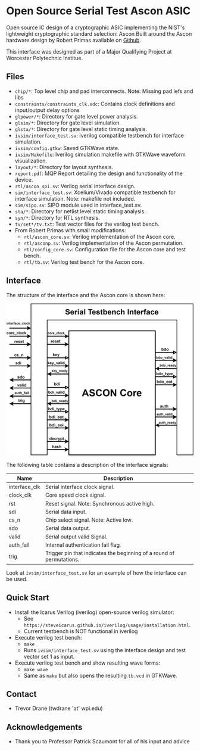 # Open Source Serial Test Ascon ASIC 
Open source IC design of a cryptographic ASIC implementing the NIST's lightweight cryptographic standard selection: Ascon 
Built around the Ascon hardware design by Robert Primas available on [Github](https://github.com/rprimas/ascon-verilog/).

This interface was designed as part of a Major Qualifying Project at Worcester Polytechnic Institue.

## Files

- `chip/*`: Top level chip and pad interconnects. Note: Missing pad lefs and libs
- `constraints/constraints_clk.sdc`: Contains clock definitions and input/output delay options
- `glpower/*`: Directory for gate level power analysis.
- `glsim/*`: Directory for gate level simulation.
- `glsta/*`: Directory for gate level static timing analysis.
- `ivsim/interface_test.sv`: Iverilog compatible testbench for interface simulation.
- `ivsim/config.gtkw`: Saved GTKWave state.
- `ivsim/Makefile`: Iverilog simulation makefile with GTKWave waveform visualization.
- `layout/*`: Directory for layout synthesis.
- `report.pdf`: MQP Report detailing the design and functionality of the device.
- `rtl/ascon_spi.sv`: Verilog serial interface design.
- `sim/interface_test.sv`: Xcelium/Vivado compatible testbench for interface simulation. Note: makefile not included.
- `sim/sipo.sv`: SIPO module used in interface_test.sv.
- `sta/*`: Directory for netlist level static timing analysis.
- `syn/*`: Directory for RTL synthesis.
- `tv/set*/tv.txt`: Test vector files for the verilog test bench.
- From Robert Primas with small modifications:
	- `rtl/ascon_core.sv`: Verilog implementation of the Ascon core.
	- `rtl/asconp.sv`: Verilog implementation of the Ascon permutation.
	- `rtl/config_core.sv`: Configuration file for the Ascon core and test bench.
	- `rtl/tb.sv`: Verilog test bench for the Ascon core.
	

## Interface

The structure of the interface and the Ascon core is shown here:

![Ascon SPI Interface](interface.png "Ascon SPI Interface")

The following table contains a description of the interface signals:

| **Name**      | **Description**                                                              |
| ------------- | ---------------------------------------------------------------------------- |
| interface_clk | Serial interface clock signal.                                               |
| clock_clk     | Core speed clock signal.                                                     |
| rst           | Reset signal. Note: Synchronous active high.                                 |
| sdi           | Serial data input.                                                           |
| cs_n		| Chip select signal. Note: Active low.                                        |
| sdo           | Serial data output.                                                          |
| valid         | Serial output valid Signal.                                                  |
| auth_fail     | Internal authentication fail flag.                                           |
| trig          | Trigger pin that indicates the beginning of a round of permutations.         |

Look at `ivsim/interface_test.sv` for an example of how the interface can be used.

## Quick Start

- Install the Icarus Verilog (iverilog) open-source verilog simulator:
  - See `https://steveicarus.github.io/iverilog/usage/installation.html`.
  - Current testbench is NOT functional in iverilog
- Execute verilog test bench:
  - `make`
  - Runs `ivsim/interface_test.sv` using the interface design and test vector set 1 as input.
- Execute verilog test bench and show resulting wave forms:
  - `make wave`
  - Same as `make` but also opens the resulting `tb.vcd` in GTKWave.

## Contact

- Trevor Drane (twdrane 'at' wpi.edu)

## Acknowledgements

- Thank you to Professor Patrick Scaumont for all of his input and advice
